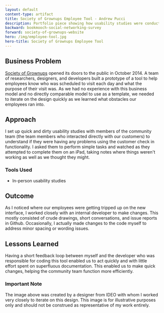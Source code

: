 ```yaml
---
layout: default
content-type: artifact
title: Society of Grownups Employee Tool - Andrew Pucci
description: Portfolio piece showing how usability studies were conducted to improve an internal tool at Society of Grownups.
backward: bookmooch-social-networking-survey
forward: society-of-grownups-website
hero: /img/employee-tool.jpg
hero-title: Society of Grownups Employee Tool
---
```


## Business Problem
[Society of Grownups](https://www.societyofgrownups.com) opened its doors to the public in October 2014. A team of researchers, designers, and developers built a prototype of a tool to help employees know who was scheduled to visit each day and what the purpose of their visit was. As we had no experience with this business model and no directly comparable model to use as a template, we needed to iterate on the design quickly as we learned what obstacles our employees ran into.

## Approach
I set up quick and dirty usability studies with members of the community team (the team members who interacted directly with our customers) to understand if they were having any problems using the customer check in functionality. I asked them to perform simple tasks and watched as they attempted to complete them on an iPad, taking notes where things weren't working as well as we thought they might.

### Tools Used
* In-person usability studies

## Outcome
As I noticed where our employees were getting tripped up on the new interface, I worked closely with an internal developer to make changes. This mostly consisted of crude drawings, short conversations, and issue reports in Github. Occasionally, I actually made changes to the code myself to address minor spacing or wording issues.

## Lessons Learned
Having a short feedback loop between myself and the developer who was responsible for coding this tool enabled us to act quickly and with little effort spent on superfluous documentation. This enabled us to make quick changes, helping the community team function more efficiently.

### Important Note
The image above was created by a designer from IDEO with whom I worked very closely to iterate on this design. This image is for illustrative purposes only and should not be construed as representative of my work entirely.